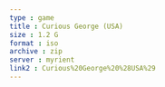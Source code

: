 ```yaml
---
type : game
title : Curious George (USA)
size : 1.2 G
format : iso
archive : zip
server : myrient
link2 : Curious%20George%20%28USA%29
---
```

